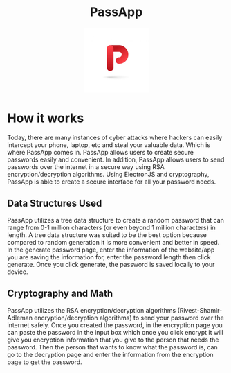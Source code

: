 # <h1 align= "center"> PassApp </h1>
<div align = "center">
    <a>
    <img src="src/PassApp.jpg" width ="150">
    </a>
</div>

# How it works
Today, there are many instances of cyber attacks where hackers can easily intercept your phone, laptop, etc and steal your valuable data. Which is where PassApp comes in. PassApp allows users to create secure passwords easily and convenient. In addition, PassApp allows users to send passwords over the internet in a secure way using RSA encryption/decryption algorithms. Using ElectronJS and cryptography, PassApp is able to create a secure interface for all your password needs. 

## Data Structures Used 
PassApp utilizes a tree data structure to create a random password that can range from 0-1 million characters (or even beyond 1 million characters) in length. A tree data structure was suited to be the best option because compared to random generation it is more convenient and better in speed. In the generate password page, enter the information of the website/app you are saving the information for, enter the password length then click generate. Once you click generate, the password is saved locally to your device.

## Cryptography and Math 
PassApp utilizes the RSA encryption/decryption algorithms (Rivest-Shamir-Adleman encryption/decryption algorithms) to send your password over the internet safely. Once you created the password, in the encryption page you can paste the password in the input box which once you click encrypt it will give you encryption information that you give to the person that needs the password. Then the person that wants to know what the password is, can go to the decryption page and enter the information from the encryption page to get the password.